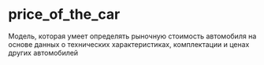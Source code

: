 # price_of_the_car
Mодель, которая умеет определять рыночную стоимость автомобиля на основе данных о технических характеристиках, комплектации и ценах других автомобилей
